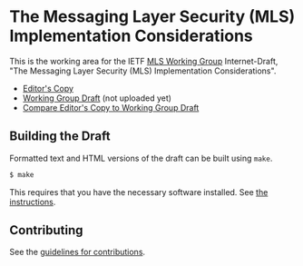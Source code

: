 # The Messaging Layer Security (MLS) Implementation Considerations

This is the working area for the IETF [MLS Working Group](https://datatracker.ietf.org/wg/mls/documents/) Internet-Draft, "The Messaging Layer Security (MLS) Implementation Considerations".

* [Editor's Copy](https://kkohbrok.github.io/mls-implementation-considerations/#go.draft-ietf-mls-implementations.html)
* [Working Group Draft](https://datatracker.ietf.org/doc/html/draft-ietf-mls-implementation-considerations) (not uploaded yet)
* [Compare Editor's Copy to Working Group Draft](https://kkohbrok.github.io/mls-implementation-considerations/#go.draft-ietf-mls-implementations.diff)

## Building the Draft

Formatted text and HTML versions of the draft can be built using `make`.

```sh
$ make
```

This requires that you have the necessary software installed.  See
[the instructions](https://github.com/martinthomson/i-d-template/blob/master/doc/SETUP.md).


## Contributing

See the
[guidelines for contributions](https://github.com/kkohbrok/mls-implementation-considerations/blob/main/CONTRIBUTING.md).
